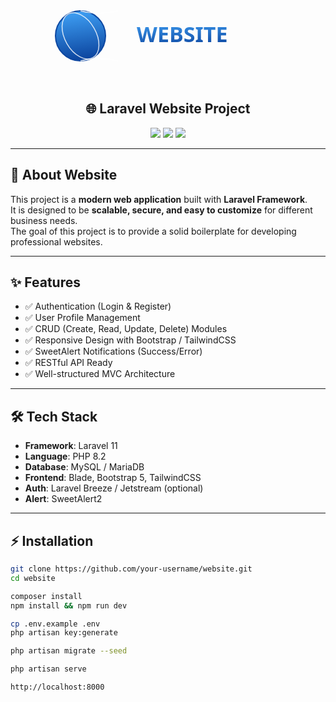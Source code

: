 <p align="center">
  <svg width="400" height="150" viewBox="0 0 400 120" xmlns="http://www.w3.org/2000/svg">
    <defs>
      <linearGradient id="globeGradient" x1="0%" y1="0%" x2="14%" y2="100%">
        <stop offset="0%" style="stop-color:#42A5F9;stop-opacity:1" />
        <stop offset="100%" style="stop-color:#0D47A1;stop-opacity:1" />
      </linearGradient>
    </defs>
    <circle cx="60" cy="60" r="40" fill="url(#globeGradient)" stroke="#0D47A1" stroke-width="2"/>
    <path d="M60 20 C80 25, 100 25, 120 20 M60 100 C80 95, 100 95, 120 100" stroke="white" stroke-width="1.5" fill="none" opacity="0.8"/>
    <ellipse cx="60" cy="60" rx="25" ry="40" fill="none" stroke="white" stroke-width="1.5" opacity="0.8" transform="rotate(-30 60 60)"/>
    <text x="150" y="70" font-family="'Segoe UI', Tahoma, sans-serif" font-size="34" font-weight="bold" fill="url(#globeGradient)">WEBSITE</text>
  </svg>
</p>

<h2 align="center">🌐 Laravel Website Project</h2>

<p align="center">
  <a href="https://laravel.com"><img src="https://img.shields.io/badge/Laravel-11.x-red?style=for-the-badge&logo=laravel"></a>
  <a href="https://www.php.net/"><img src="https://img.shields.io/badge/PHP-8.2-blue?style=for-the-badge&logo=php"></a>
  <a href="https://www.mysql.com/"><img src="https://img.shields.io/badge/MySQL-Database-yellow?style=for-the-badge&logo=mysql"></a>
</p>

---

## 📖 About Website

This project is a **modern web application** built with **Laravel Framework**.  
It is designed to be **scalable, secure, and easy to customize** for different business needs.  
The goal of this project is to provide a solid boilerplate for developing professional websites.

---

## ✨ Features

- ✅ Authentication (Login & Register)  
- ✅ User Profile Management  
- ✅ CRUD (Create, Read, Update, Delete) Modules  
- ✅ Responsive Design with Bootstrap / TailwindCSS  
- ✅ SweetAlert Notifications (Success/Error)  
- ✅ RESTful API Ready  
- ✅ Well-structured MVC Architecture  

---

## 🛠️ Tech Stack

- **Framework**: Laravel 11  
- **Language**: PHP 8.2  
- **Database**: MySQL / MariaDB  
- **Frontend**: Blade, Bootstrap 5, TailwindCSS  
- **Auth**: Laravel Breeze / Jetstream (optional)  
- **Alert**: SweetAlert2  

---

## ⚡ Installation

```bash
git clone https://github.com/your-username/website.git
cd website

composer install
npm install && npm run dev

cp .env.example .env
php artisan key:generate

php artisan migrate --seed

php artisan serve

http://localhost:8000


